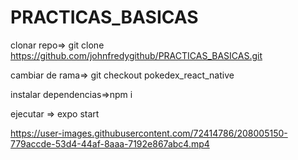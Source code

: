 # PRACTICAS_BASICAS

clonar repo=> git clone https://github.com/johnfredygithub/PRACTICAS_BASICAS.git

cambiar de rama=> git checkout pokedex_react_native

instalar dependencias=>npm i 

ejecutar => expo start

https://user-images.githubusercontent.com/72414786/208005150-779accde-53d4-44af-8aaa-7192e867abc4.mp4
